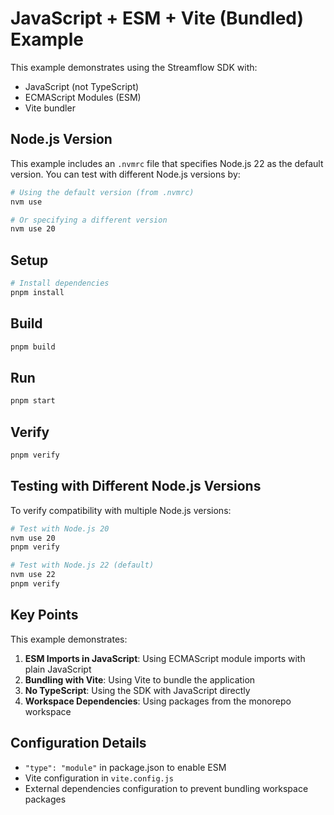 # JavaScript + ESM + Vite (Bundled) Example

This example demonstrates using the Streamflow SDK with:
- JavaScript (not TypeScript)
- ECMAScript Modules (ESM)
- Vite bundler

## Node.js Version

This example includes an `.nvmrc` file that specifies Node.js 22 as the default version. You can test with different Node.js versions by:

```bash
# Using the default version (from .nvmrc)
nvm use

# Or specifying a different version
nvm use 20
```

## Setup

```bash
# Install dependencies
pnpm install
```

## Build

```bash
pnpm build
```

## Run

```bash
pnpm start
```

## Verify

```bash
pnpm verify
```

## Testing with Different Node.js Versions

To verify compatibility with multiple Node.js versions:

```bash
# Test with Node.js 20
nvm use 20
pnpm verify

# Test with Node.js 22 (default)
nvm use 22
pnpm verify
```

## Key Points

This example demonstrates:

1. **ESM Imports in JavaScript**: Using ECMAScript module imports with plain JavaScript
2. **Bundling with Vite**: Using Vite to bundle the application
3. **No TypeScript**: Using the SDK with JavaScript directly
4. **Workspace Dependencies**: Using packages from the monorepo workspace

## Configuration Details

- `"type": "module"` in package.json to enable ESM
- Vite configuration in `vite.config.js`
- External dependencies configuration to prevent bundling workspace packages 